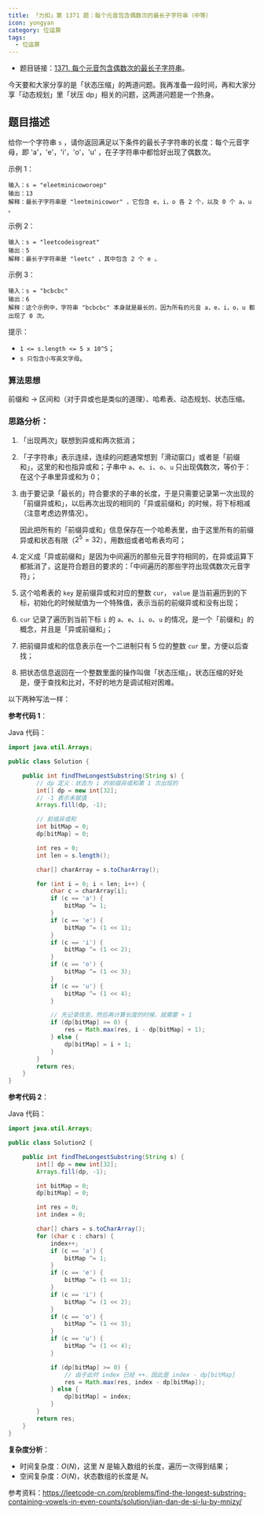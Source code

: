```yaml
---
title: 「力扣」第 1371 题：每个元音包含偶数次的最长子字符串（中等）
icon: yongyan
category: 位运算
tags:
  - 位运算
---
```



+ 题目链接：[1371. 每个元音包含偶数次的最长子字符串](https://leetcode-cn.com/problems/find-the-longest-substring-containing-vowels-in-even-counts)。


今天要和大家分享的是「状态压缩」的两道问题。我再准备一段时间，再和大家分享「动态规划」里「状压 dp」相关的问题，这两道问题是一个热身。

## 题目描述

给你一个字符串 `s` ，请你返回满足以下条件的最长子字符串的长度：每个元音字母，即 'a'，'e'，'i'，'o'，'u' ，在子字符串中都恰好出现了偶数次。

 示例 1：

```
输入：s = "eleetminicoworoep"
输出：13
解释：最长子字符串是 "leetminicowor" ，它包含 e，i，o 各 2 个，以及 0 个 a，u 。
```

示例 2：

```
输入：s = "leetcodeisgreat"
输出：5
解释：最长子字符串是 "leetc" ，其中包含 2 个 e 。
```

示例 3：

```
输入：s = "bcbcbc"
输出：6
解释：这个示例中，字符串 "bcbcbc" 本身就是最长的，因为所有的元音 a，e，i，o，u 都出现了 0 次。
```


提示：

+ `1 <= s.length <= 5 x 10^5`；
+ `s 只包含小写英文字母`。

### 算法思想

前缀和 -> 区间和（对于异或也是类似的道理）、哈希表、动态规划、状态压缩。

### 思路分析：

1. 「出现两次」联想到异或和两次抵消；

2. 「子字符串」表示连续，连续的问题通常想到「滑动窗口」或者是「前缀和」，这里的和也指异或和；子串中 `a`、`e`、`i`、`o`、`u` 只出现偶数次，等价于：在这个子串里异或和为 $0$；

3. 由于要记录「最长的」符合要求的子串的长度，于是只需要记录第一次出现的「前缀异或和」，以后再次出现的相同的「异或前缀和」的时候，将下标相减（注意考虑边界情况）。

   因此把所有的「前缀异或和」信息保存在一个哈希表里，由于这里所有的前缀异或和状态有限（$2^5 = 32$），用数组或者哈希表均可；

4. 定义成「异或前缀和」是因为中间遍历的那些元音字符相同的，在异或运算下都抵消了，这是符合题目的要求的：「中间遍历的那些字符出现偶数次元音字符」；

5. 这个哈希表的 `key` 是前缀异或和对应的整数 `cur`， `value` 是当前遍历到的下标，初始化的时候赋值为一个特殊值，表示当前的前缀异或和没有出现；

6. `cur` 记录了遍历到当前下标 `i` 的 `a`、`e`、`i`、`o`、`u` 的情况，是一个「前缀和」的概念，并且是「异或前缀和」；

7. 把前缀异或和的信息表示在一个二进制只有 5 位的整数 `cur` 里，方便以后查找；

8. 把状态信息返回在一个整数里面的操作叫做「状态压缩」，状态压缩的好处是，便于查找和比对，不好的地方是调试相对困难。

以下两种写法一样：

**参考代码 1**：

Java 代码：

```java
import java.util.Arrays;

public class Solution {

    public int findTheLongestSubstring(String s) {
        // dp 定义：状态为 i 的前缀异或和第 1 次出现的
        int[] dp = new int[32];
        // -1 表示未赋值
        Arrays.fill(dp, -1);

        // 前缀异或和
        int bitMap = 0;
        dp[bitMap] = 0;

        int res = 0;
        int len = s.length();

        char[] charArray = s.toCharArray();

        for (int i = 0; i < len; i++) {
            char c = charArray[i];
            if (c == 'a') {
                bitMap ^= 1;
            }
            if (c == 'e') {
                bitMap ^= (1 << 1);
            }
            if (c == 'i') {
                bitMap ^= (1 << 2);
            }
            if (c == 'o') {
                bitMap ^= (1 << 3);
            }
            if (c == 'u') {
                bitMap ^= (1 << 4);
            }

            // 先记录信息，然后再计算长度的时候，就需要 + 1
            if (dp[bitMap] >= 0) {
                res = Math.max(res, i - dp[bitMap] + 1);
            } else {
                dp[bitMap] = i + 1;
            }
        }
        return res;
    }
}
```

**参考代码 2**：

Java 代码：

```java
import java.util.Arrays;

public class Solution2 {

    public int findTheLongestSubstring(String s) {
        int[] dp = new int[32];
        Arrays.fill(dp, -1);

        int bitMap = 0;
        dp[bitMap] = 0;

        int res = 0;
        int index = 0;

        char[] chars = s.toCharArray();
        for (char c : chars) {
            index++;
            if (c == 'a') {
                bitMap ^= 1;
            }
            if (c == 'e') {
                bitMap ^= (1 << 1);
            }
            if (c == 'i') {
                bitMap ^= (1 << 2);
            }
            if (c == 'o') {
                bitMap ^= (1 << 3);
            }
            if (c == 'u') {
                bitMap ^= (1 << 4);
            }

            if (dp[bitMap] >= 0) {
                // 由于此时 index 已经 ++，因此是 index - dp[bitMap]
                res = Math.max(res, index - dp[bitMap]);
            } else {
                dp[bitMap] = index;
            }
        }
        return res;
    }
}

```

**复杂度分析**：

+ 时间复杂度：$O(N)$，这里 $N$ 是输入数组的长度，遍历一次得到结果；
+ 空间复杂度：$O(N)$，状态数组的长度是 $N$。

参考资料：https://leetcode-cn.com/problems/find-the-longest-substring-containing-vowels-in-even-counts/solution/jian-dan-de-si-lu-by-mnizy/

